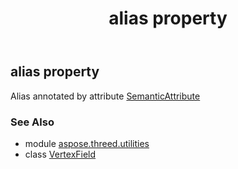 ﻿---
title: alias property
second_title: Aspose.3D for Python via .NET API References
description: 
type: docs
weight: 40
url: /python-net/aspose.threed.utilities/vertexfield/alias/
is_root: false
---

## alias property


Alias annotated by attribute [SemanticAttribute](/3d/python-net/aspose.threed.utilities/semanticattribute)

### See Also
* module [aspose.threed.utilities](../../)
* class [VertexField](/3d/python-net/aspose.threed.utilities/vertexfield)
